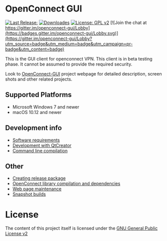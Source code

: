 # OpenConnect GUI

[![Last Release:](https://img.shields.io/github/release/openconnect/openconnect-gui.svg)](https://github.com/openconnect/openconnect-gui/releases)
[![Downloades](https://img.shields.io/github/downloads/openconnect/openconnect-gui/latest/total.svg)](https://github.com/openconnect/openconnect-gui/releases)
[![License: GPL v2](https://img.shields.io/badge/License-GPL%20v2-blue.svg)](https://img.shields.io/badge/License-GPL%20v2-blue.svg)
[![Join the chat at https://gitter.im/openconnect-gui/Lobby](https://badges.gitter.im/openconnect-gui/Lobby.svg)](https://gitter.im/openconnect-gui/Lobby?utm_source=badge&utm_medium=badge&utm_campaign=pr-badge&utm_content=badge) 

This is the GUI client for openconnect VPN.
This client is in beta testing phase. It cannot be assumed to provide
the required security.

Look to [OpenConnect-GUI](http://openconnect.github.io/openconnect-gui/) project webpage for detailed description, screen shots and other related projects.

## Supported Platforms
- Microsoft Windows 7 and newer
- macOS 10.12 and newer

## Development info
- [Software requirements](docs/sw_requirements.md)
- [Development with QtCreator](docs/dev_QtCreator.md)
- [Command line compilation](docs/dev_commandLine.md)

## Other
- [Creating release package](docs/release.md)
- [OpenConnect library compilation and dependencies](docs/openconnect.md)
- [Web page maintenance](docs/webpage.md)
- [Snapshot builds](docs/snapshots.md)

# License
The content of this project itself is licensed under the [GNU General Public License v2](LICENSE.txt)
